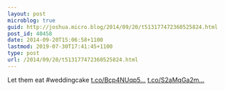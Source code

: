 ```yaml
---
layout: post
microblog: true
guid: http://joshua.micro.blog/2014/09/20/t513177472360525824.html
post_id: 40458
date: 2014-09-20T15:06:58+1100
lastmod: 2019-07-30T17:41:45+1100
type: post
url: /2014/09/20/t513177472360525824.html
---
```

Let them eat #weddingcake [t.co/Bcp4NUqp5...](http://t.co/Bcp4NUqp5b) [t.co/S2aMqGa2m...](http://t.co/S2aMqGa2m1)
